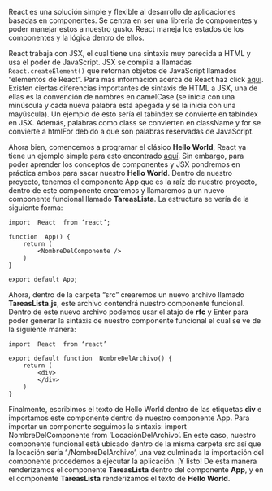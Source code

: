 React es una solución simple y flexible al desarrollo de aplicaciones basadas en componentes. Se centra en ser una librería de componentes y poder manejar estos a nuestro gusto.  React maneja los estados de los componentes y la lógica dentro de ellos.

React trabaja con JSX, el cual tiene una sintaxis muy parecida a HTML y usa el poder de JavaScript. JSX se compila a llamadas `React.createElement()` que retornan objetos de JavaScript llamados “elementos de React”. Para más información acerca de React haz click [aquí](https://es.reactjs.org/docs/introducing-jsx.html).  Existen ciertas diferencias importantes de sintaxis de HTML a JSX, una de ellas es la convención de nombres en camelCase (se inicia con una minúscula y cada nueva palabra está apegada y se la inicia con una mayúscula). Un ejemplo de esto sería el tabindex se convierte en tabIndex en JSX. Además, palabras como class se convierten en className y for se convierte a htmlFor debido a que son palabras reservadas de JavaScript.

Ahora bien, comencemos a programar el clásico **Hello World**, React  ya tiene un ejemplo simple para esto encontrado [aquí](https://es.reactjs.org/docs/hello-world.html). Sin embargo, para poder aprender los conceptos de componentes y JSX pondremos en práctica ambos para sacar nuestro **Hello World**. Dentro de nuestro proyecto, tenemos el componente App que es la raíz de nuestro proyecto, dentro de este componente crearemos y llamaremos a un nuevo componente funcional llamado **TareasLista**. La estructura se vería de la siguiente forma:

```
import  React  from ‘react’;

function  App() {
	return (
		<NombreDelComponente />
	)
}

export default App;
```

Ahora, dentro de la carpeta “src” crearemos un nuevo archivo llamado **TareasLista.js**, este archivo contendrá nuestro componente funcional. Dentro de este nuevo archivo podemos usar el atajo de **rfc** y Enter para poder generar la sintáxis de nuestro componente funcional el cual se ve de la siguiente manera:

```
import  React  from ‘react’

export default function  NombreDelArchivo() {
	return (
		<div>
		</div>
	)
}
```

Finalmente, escribimos el texto de Hello  World dentro de las etiquetas **div** e importamos este componente dentro de nuestro componente App. Para importar un componente seguimos la sintaxis: import  NombreDelComponente  from  ‘LocaciónDelArchivo’. En este caso, nuestro componente funcional está ubicado dentro de la misma carpeta src así que la locación sería ‘./NombreDelArchivo’, una vez culminada la importación del componente procedemos a ejecutar la aplicación. ¡Y listo! De esta manera renderizamos el componente **TareasLista** dentro del componente **App**, y en el componente **TareasLista** renderizamos el texto de **Hello  World**.
